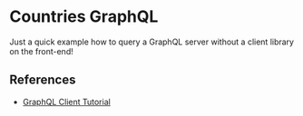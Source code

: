 # Countries GraphQL

Just a quick example how to query a GraphQL server without a client library on the front-end!

## References

- [GraphQL Client Tutorial](https://www.youtube.com/watch?v=0ZJI4cBS4JM)
